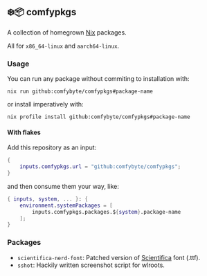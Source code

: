 ## ❄️📦️ comfypkgs
A collection of homegrown [Nix](https://nixos.org/) packages.

All for `x86_64-linux` and `aarch64-linux`.


### Usage
You can run any package without commiting to installation with:
```
nix run github:comfybyte/comfypkgs#package-name
```

or install imperatively with:
```
nix profile install github:comfybyte/comfypkgs#package-name
```

#### With flakes
Add this repository as an input:
```nix
{
    inputs.comfypkgs.url = "github:comfybyte/comfypkgs";
}
```

and then consume them your way, like:
```nix
{ inputs, system, ... }: {
    environment.systemPackages = [
        inputs.comfypkgs.packages.${system}.package-name
    ];
}
```

### Packages
- `scientifica-nerd-font`: Patched version of [Scientifica](https://github.com/nerdypepper/scientifica) font (.ttf).
- `sshot`: Hackily written screenshot script for wlroots.
